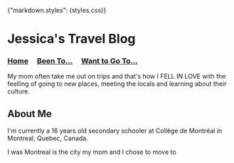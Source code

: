 {"markdown.styles": (styles.css)}

# Jessica's Travel Blog

### [Home](./home.md) &nbsp;&nbsp;&nbsp; [Been To...](./beenTo.md) &nbsp;&nbsp;&nbsp; [Want to Go To...](./wantToGoTo.md)

My mom often take me out on trips and that's how I FELL IN LOVE with the feelling of going to new places, meeting the locals and learning about their culture.

## About Me

I'm currently a 16 years old secondary schooler at Collège de Montréal in Montreal, Quebec, Canada. 

I was 
Montreal is the city my mom and I chose to move to 
